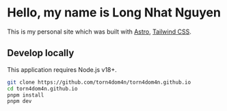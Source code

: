 # Hello, my name is Long Nhat Nguyen

This is my personal site which was built with [Astro](https://astro.build), [Tailwind CSS](https://tailwindcss.com).

## Develop locally

This application requires Node.js v18+.

```bash
git clone https://github.com/torn4dom4n/torn4dom4n.github.io
cd torn4dom4n.github.io
pnpm install
pnpm dev
```
